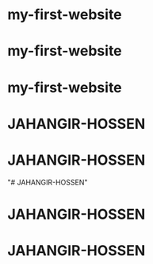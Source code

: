 # my-first-website
# my-first-website
# my-first-website
# JAHANGIR-HOSSEN
# JAHANGIR-HOSSEN
"# JAHANGIR-HOSSEN" 
# JAHANGIR-HOSSEN
# JAHANGIR-HOSSEN
